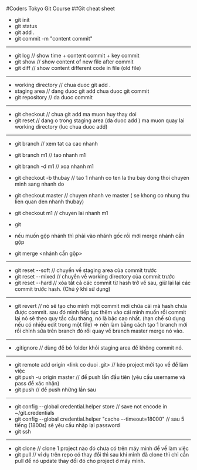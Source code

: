 #Coders Tokyo Git Course
##Git cheat sheet
* git init
* git status
* git add .
* git commit -m "content commit"
---
* git log // show time + content commit + key commit 
* git show // show content of new file after commit
* git diff // show content different code in file (old file)
---
* working directory // chua duoc git add .
* staging area // dang duoc git add chua duoc git commit
* git repository // da duoc commit
---
* git checkout // chua git add ma muon huy thay doi
* git reset // dang o trong staging area (da duoc add ) ma muon quay lai working directory (luc chua duoc add)
---
* git branch // xem tat ca cac nhanh
* git branch m1 // tao nhanh m1 
* git branch -d m1 // xoa nhanh m1

* git checkout -b thubay // tao 1 nhanh co ten la thu bay dong thoi chuyen minh sang nhanh do

* git checkout master // chuyen nhanh ve master ( se khong co nhung thu lien quan den nhanh thubay)
* git checkout m1 // chuyen lai nhanh m1
* git 

* nếu muốn gộp nhánh thì phải vào nhánh gốc rồi mới merge nhánh cần gộp
* git merge <nhánh cần gộp>
---
* git reset --soft <hash>// chuyển về staging area của commit trước
* git reset --mixed <hash> // chuyển về working directory của commit trước
* git reset --hard <hash> // xóa tất cả các commit từ hash trở về sau, giữ lại lại các commit trước hash. (Chú ý khi sử dụng)
---
* git revert <hash> // nó sẽ tạo cho mình một commit mới chứa cái mà hash chưa được commit. sau đó mình tiếp tục thêm vào cái mình muốn rồi commit lại nó sẽ theo quy tắc cầu thang, nó là bậc cao nhất. (hạn chế sử dụng nếu có nhiều edit trong một file) => nên làm bằng cách tạo 1 branch mới rồi chỉnh sửa trên branch đó rồi quay về branch master merge nó vào.
---
* .gitignore // dùng để bỏ folder khỏi staging area để không commit nó.
---
* git remote add origin <link co duoi .git> // kéo project mới tạo về để làm việc
* git push -u origin master // để push lần đầu tiên (yêu cầu username và pass để xác nhận)
* git push // để push những lần sau
---
* git config --global credential.helper store // save not encode in ~/git.credentials
* git config --global credential.helper "cache --timeout=18000" // sau 5 tiếng (1800s) sẽ yêu cầu nhập lại password
* git ssh
---
* git clone // clone 1 project nào đó chưa có trên máy mình để về làm việc
* git pull // ví dụ trên repo có thay đổi thì sau khi mình đã clone thì chỉ cần pull để nó update thay đổi đó cho project ở máy mình. 